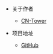 * 关于作者
  * [CN-Tower](https://github.com/CN-Tower)

* 项目地址
  * [GitHub](https://github.com/CN-Tower/langart)
